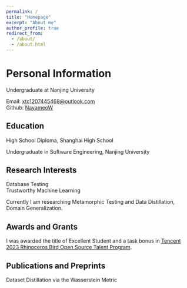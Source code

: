 ```yaml
---
permalink: /
title: "Homepage"
excerpt: "About me"
author_profile: true
redirect_from: 
  - /about/
  - /about.html
---
```



# Personal Information

Undergraduate at Nanjing University

Email: [xtc1207445468@outlook.com](mailto:xtc1207445468@outlook.com)  
Github: [NayameoW](https://github.com/NayameoW)

## Education

High School Diploma, Shanghai High School

Undergraduate in Software Engineering, Nanjing University

## Research Interests

Database Testing  
Trustworthy Machine Learning

Currently I am researching Metamorphic Testing and Data Distillation, Domain Generalization.

## Awards and Grants

I was awarded the title of Excellent Student and a task bonus in [Tencent 2023 Rhinoceros Bird Open Source Talent Program](https://mp.weixin.qq.com/s/_Hc7yW0FaLrf-2Ohy0foLw).

## Publications and Preprints

Dataset Distillation via the Wasserstein Metric
